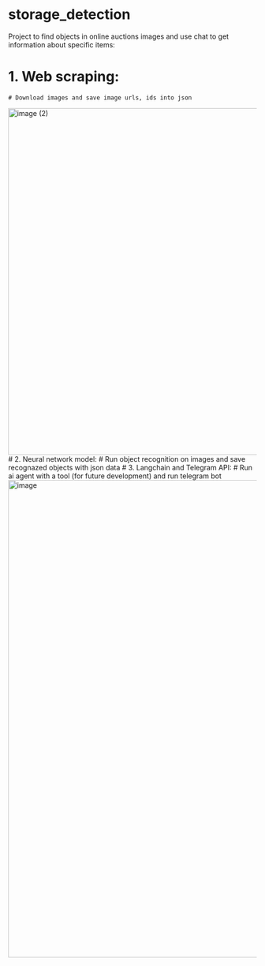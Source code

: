 # storage_detection
Project to find objects in online auctions images and use chat to get information about specific items:
# 1. Web scraping:
    # Download images and save image urls, ids into json
<img width="703" alt="image (2)" src="https://github.com/user-attachments/assets/3881921b-e788-450e-a228-a94204d82005">
# 2. Neural network model:
    # Run object recognition on images and save recognazed objects with json data
# 3. Langchain and Telegram API:
    # Run ai agent with a tool (for future development) and run telegram bot

<img width="968" alt="image" src="https://github.com/user-attachments/assets/15c0ea2f-e7da-4f25-a239-43760fcc0689">

